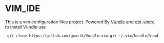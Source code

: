 VIM_IDE
======
This is a vim configuration files project.
Powered By [Vundle](http://github.com/gmarik/vundle) and [dot-vimrc](https://github.com/humiaozuzu/dot-vimrc)
to install Vundle use
``` sh
 git clone https://github.com/gmarik/Vundle.vim.git ~/.vim/bundle/Vundle.vim
```
